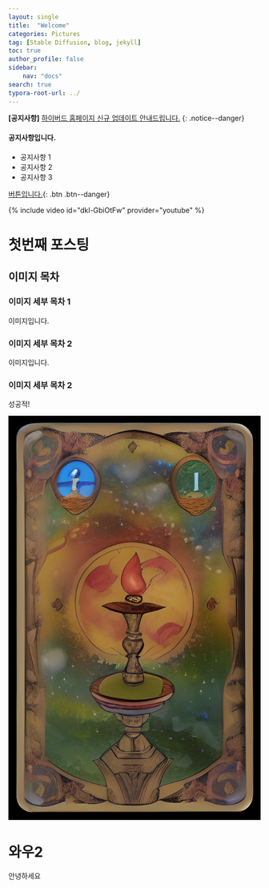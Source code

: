 ```yaml
---
layout: single
title:  "Welcome"
categories: Pictures
tag: [Stable Diffusion, blog, jekyll]
toc: true
author_profile: false
sidebar:
    nav: "docs"
search: true
typora-root-url: ../
---
```


**[공지사항]** [하이버드 홈페이지 신규 업데이트 안내드립니다.](https://www.highbird.kr/)
{: .notice--danger}

<div class="notice--success">
<h4>공지사항입니다.</h4>
<ul>
    <li>공지사항 1</li>
    <li>공지사항 2</li>
    <li>공지사항 3</li>
</ul>
</div>

[버튼입니다.](https://www.highbird.kr/){: .btn .btn--danger}

{% include video id="dkl-GbiOtFw" provider="youtube" %} 


# 첫번째 포스팅
## 이미지 목차

### 이미지 세부  목차 1

이미지입니다.

### 이미지 세부 목차 2

이미지입니다.



### 이미지 세부 목차  2





성공적!

![00014](/images/2023-03-17-second/00014.png)



# 와우2

안녕하세요

